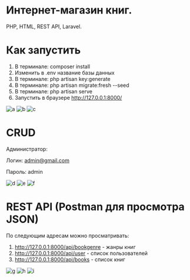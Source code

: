 # Интернет-магазин книг.
PHP, HTML, REST API, Laravel.

# Как запустить
1. В терминале: composer install
2. Изменить в .env название базы данных
3. В терминале: php artisan key:generate
4. В терминале: php artisan migrate:fresh --seed
5. В терминале: php artisan serve 
6. Запустить в браузере http://127.0.0.1:8000/

![a](https://user-images.githubusercontent.com/96938106/180477154-ede4a215-3432-4ef3-8b1e-1ee34d582ae4.png)
![b](https://user-images.githubusercontent.com/96938106/180477172-2d19deb0-b5ba-4c4e-b001-65efe34644e3.png)
![с](https://user-images.githubusercontent.com/96938106/180477199-d74796c3-1c98-4e3d-8dce-0e254df862ce.png)


# CRUD
Администратор: 

Логин: admin@gmail.com

Пароль: admin

![d](https://user-images.githubusercontent.com/96938106/180477274-1266a5cc-873c-4d34-a647-43937f211a4d.jpg)
![e](https://user-images.githubusercontent.com/96938106/180477284-a45fe1ef-ffcc-4c96-84f6-6d993da4c7ae.png)
![f](https://user-images.githubusercontent.com/96938106/180477297-6b492f44-0468-4ac3-8ae5-96213d50bb20.jpg)


# REST API (Postman для просмотра JSON)
По следующим адресам можно просматривать:
1. http://127.0.0.1:8000/api/bookgenre - жанры книг
2. http://127.0.0.1:8000/api/user - список пользователей
3. http://127.0.0.1:8000/api/books - список книг

![g](https://user-images.githubusercontent.com/96938106/180477328-1b5be847-6732-46ca-aee6-10a3e203d1a5.png)
![h](https://user-images.githubusercontent.com/96938106/180477335-103f3ee0-4fdf-4fec-bcf8-78ad4985f75e.jpg)
![i](https://user-images.githubusercontent.com/96938106/180477346-280183d8-e4f3-45a3-9b60-9b11774c7a84.png)


